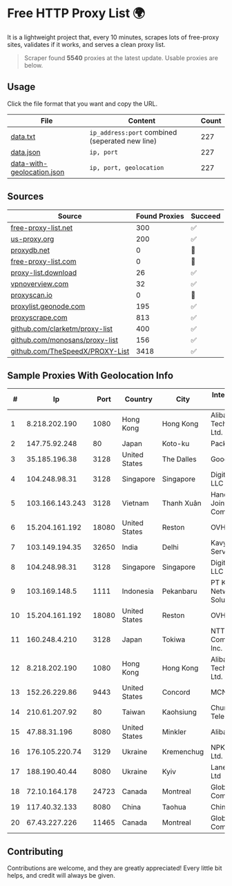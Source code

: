 
# Free HTTP Proxy List 🌍

It is a lightweight project that, every 10 minutes, scrapes lots of free-proxy sites, validates if it works, and serves a clean proxy list.


> Scraper found **5540** proxies at the latest update. Usable proxies are below.

## Usage

Click the file format that you want and copy the URL.


|File|Content|Count|
|----|-------|-----|
|[data.txt](https://raw.githubusercontent.com/themiralay/Proxy-List-World/master/data.txt)|`ip_address:port` combined (seperated new line)|227|
|[data.json](https://raw.githubusercontent.com/themiralay/Proxy-List-World/master/data.json)|`ip, port`|227|
|[data-with-geolocation.json](https://raw.githubusercontent.com/themiralay/Proxy-List-World/master/data-with-geolocation.json)|`ip, port, geolocation`|227|

## Sources

|Source|Found Proxies|Succeed|
|------|-------------|-------|
|[free-proxy-list.net](https://free-proxy-list.net)|300|✅|
|[us-proxy.org](https://www.us-proxy.org)|200|✅|
|[proxydb.net](http://proxydb.net)|0|🚫|
|[free-proxy-list.com](https://free-proxy-list.com/?page=&port=&type%5B%5D=http&type%5B%5D=https&up_time=0&search=Search)|0|🚫|
|[proxy-list.download](https://www.proxy-list.download/HTTP)|26|✅|
|[vpnoverview.com](https://vpnoverview.com/privacy/anonymous-browsing/free-proxy-servers)|32|✅|
|[proxyscan.io](https://www.proxyscan.io)|0|🚫|
|[proxylist.geonode.com](https://proxylist.geonode.com/api/proxy-list?limit=300&page=1&sort_by=lastChecked&sort_type=desc&protocols=http,https)|195|✅|
|[proxyscrape.com](https://api.proxyscrape.com/v2/?request=displayproxies&protocol=http&timeout=10000&country=all&ssl=all&anonymity=all)|813|✅|
|[github.com/clarketm/proxy-list](https://raw.githubusercontent.com/clarketm/proxy-list/master/proxy-list-raw.txt)|400|✅|
|[github.com/monosans/proxy-list](https://raw.githubusercontent.com/monosans/proxy-list/main/proxies/http.txt)|156|✅|
|[github.com/TheSpeedX/PROXY-List](https://raw.githubusercontent.com/TheSpeedX/PROXY-List/master/http.txt)|3418|✅|


## Sample Proxies With Geolocation Info

|#|Ip|Port|Country|City|Internet Service Provider|
|-|--|----|-------|----|-------------------------|
|1|8.218.202.190|1080|Hong Kong|Hong Kong|Alibaba (US) Technology Co., Ltd.|
|2|147.75.92.248|80|Japan|Koto-ku|Packet Host, Inc.|
|3|35.185.196.38|3128|United States|The Dalles|Google LLC|
|4|104.248.98.31|3128|Singapore|Singapore|DigitalOcean, LLC|
|5|103.166.143.243|3128|Vietnam|Thanh Xuân|Hand Viet NAM Joint Stock Company|
|6|15.204.161.192|18080|United States|Reston|OVH SAS|
|7|103.149.194.35|32650|India|Delhi|Kavya Internet Services Pvt Ltd|
|8|104.248.98.31|3128|Singapore|Singapore|DigitalOcean, LLC|
|9|103.169.148.5|1111|Indonesia|Pekanbaru|PT Kangen Network Solusindo|
|10|15.204.161.192|18080|United States|Reston|OVH SAS|
|11|160.248.4.210|3128|Japan|Tokiwa|NTT PC Communications, Inc.|
|12|8.218.202.190|1080|Hong Kong|Hong Kong|Alibaba (US) Technology Co., Ltd.|
|13|152.26.229.86|9443|United States|Concord|MCNC|
|14|210.61.207.92|80|Taiwan|Kaohsiung|Chunghwa Telecom Co., Ltd.|
|15|47.88.31.196|8080|United States|Minkler|Alibaba.com LLC|
|16|176.105.220.74|3129|Ukraine|Kremenchug|NPK Home-Net Ltd.|
|17|188.190.40.44|8080|Ukraine|Kyiv|Lanet Network Ltd|
|18|72.10.164.178|24723|Canada|Montreal|GloboTech Communications|
|19|117.40.32.133|8080|China|Taohua|Chinanet|
|20|67.43.227.226|11465|Canada|Montreal|GloboTech Communications|



## Contributing

Contributions are welcome, and they are greatly appreciated! Every
little bit helps, and credit will always be given.

